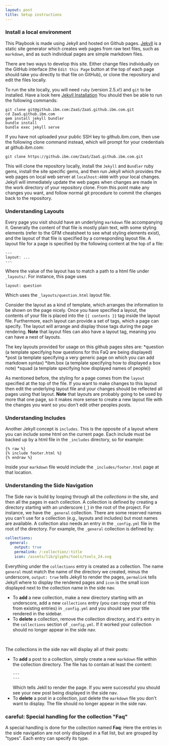 ```yaml
---
layout: post
title: Setup instructions
---
```


### Install a local environment
This Playbook is made using Jekyll and hosted on Github pages. 
[Jekyll](https://jekyllrb.com/) is a static site generator which creates web pages from raw text files, such as `markdown`, and as such individual pages are simple markdown files.

There are two ways to develop this site. Either change files individually on the GitHub interface (the `Edit this Page` button at the top of each page should take you directly to that file on GitHub), or clone the repository and edit the files locally.

To run the site locally, you will need `ruby` (version 2.5.x!) and `git` to be installed. 
Have a look here [Jekyll Installation](https://jekyllrb.com/docs/installation/)
You should then be able to run the following commands:
```
git clone git@github.ibm.com:ZaaS/ZaaS.github.ibm.com.git
cd ZaaS.github.ibm.com
gem install jekyll bundler
bundle install
bundle exec jekyll serve
```

If you have not uploaded your public SSH key to github.ibm.com, then use the following clone command instead, which will prompt for your credentials at github.ibm.com:
```
git clone https://github.ibm.com/ZaaS/ZaaS.github.ibm.com.git
```

This will clone the repository locally, install the `Jekyll` and `Bundler` ruby gems, install the site specific gems, and then run Jekyll which provides the web pages on local web server at `localhost:4000` with your local changes.
Jekyll will immediately update the web pages when changes are made in the work directory of your repository clone. From this point make any changes you want, and follow normal git procedure to commit the changes back to the repository.



### Understanding Layouts
Every page you visit should have an underlying `markdown` file accompanying it. Generally the content of that file is mostly plain text, with some styling elements (refer to the GFM cheatsheet to see what styling elements exist), and the layout of that file is specified by a corresponding layout file.
A layout file for a page is specified by the following content at the top of a file:

```
---
layout: ...
---
```

Where the value of the layout has to match a path to a html file under `_layouts/`. For instance, this page uses

```
layout: question
```

Which uses the `_layouts/question.html` layout file. 

Consider the layout as a kind of template, which arranges the information to be shown on the page nicely. Once you have specified a layout, the contents of your file is placed into the `{{ contents }}` tag inside the layout file.
Furthermore, each layout can provide a set of tags, which a page can specify. The layout will arrange and display those tags during the page rendering.
 **Note** that layout files can also have a layout tag, meaning you can have a nest of layouts.

The key layouts provided for usage on this github pages sites are:
*question (a template specifying how questions for this FaQ are being displayed)
*post (a template specifying a very generic page on which you can add markdown syntax)
*ibm.box (a template specifying how to displayed a box note)
*squad (a template specifying how displayed names of people))

As mentioned before, the styling for a page comes from the `layout` specified at the top of the file. If you want to make changes to this layout then edit the underlying layout file and your changes should be reflected all pages using that layout.
**Note** that layouts are probably going to be used by more that one page, so it makes more sense to create a new layout file with the changes you want so you don't edit other peoples posts.

### Understanding Includes
Another Jekyll concept is `includes`. This is the opposite of a layout where you can include some html on the current page. Each include must be backed up by a html file in the `_includes` directory, so for example:

```liquid
{% raw %}
{% include footer.html %}
{% endraw %}
```

Inside your `markdown` file would include the `_includes/footer.html` page at that location.

### Understanding the Side Navigation
The Side nav is build by looping through all the *collections* in the site, and then all the pages in each collection.
A collection is defined by creating a directory starting with an underscore (`_`) in the root of the project. For instance, we have the `_general` collection. There are some reserved names you can't use for a collection (e.g., layouts and includes) but most names are available.
A collection also needs an entry in the `_config.yml` file in the root of the directory. For example, the `_general` collection is defined by:
```yaml
collections:
  general:
    output: true
    permalink: /:collection/:title
    icon: /assets/lib/glyphs/tools/tools_24.svg
```
Everything under the `collections` entry is created as a collection. The name `general` must match the name of the directory we created, minus the underscore, `output: true` tells Jekyll to render the pages, `permalink` tells Jekyll where to display the rendered pages and `icon` is the small icon displayed next to the collection name in the side nav.


- To **add** a new collection, make a new directory starting with an underscore, add a new `collections` entry (you can copy most of this from existing entries) in `_config.yml` and you should see your title rendered in the sidebar.
- To **delete** a collection, remove the collection directory, and it's entry in the `collections` section of `_config.yml`. If it worked your collection should no longer appear in the side nav.

<br />

The collections in the side nav will display all of their posts:

- To **add** a post to a collection, simply create a new `markdown` file within the collection directory. The file has to contain at least the content:
    ```
    ---
    ---
    ```
    Which tells Jekll to render the page. If you were successful you should see your new post being displayed in the side nav.
- To **delete** a post in a collection, just delete the `markdown` file you don't want to display. The file should no longer appear in the side nav.

### careful: Special handling for the collection "Faq"
A special handling is done for the collection named **Faq**: Here the entries in the side navigation are not only displayed in a flat list, but are grouped by "types". Each entry can specify its type.


